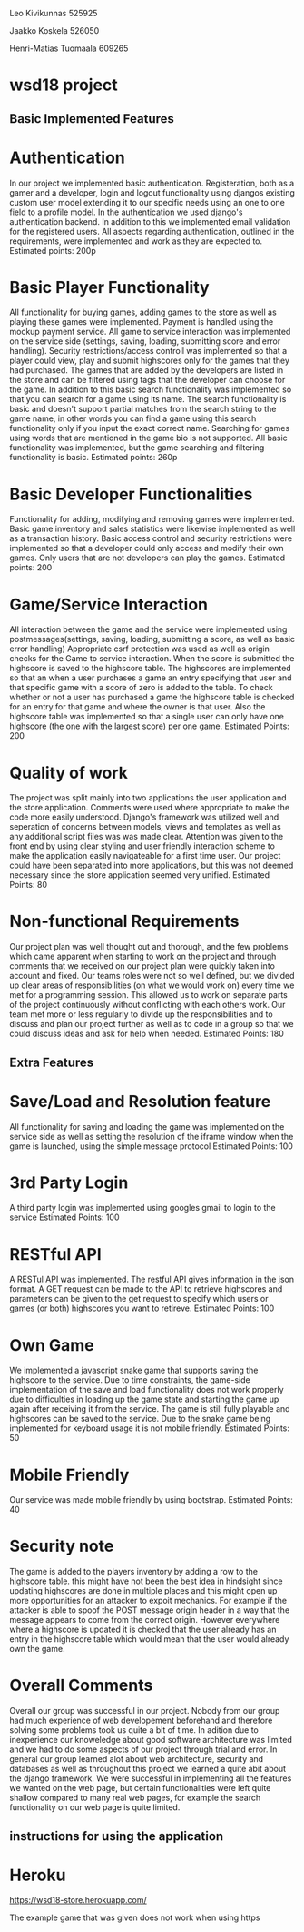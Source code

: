 Leo Kivikunnas 525925

Jaakko Koskela 526050

Henri-Matias Tuomaala 609265

# wsd18 project
## Basic Implemented Features

# Authentication
In our project we implemented basic authentication. Registeration, both as a gamer and a developer, login and logout functionality using djangos existing custom user model extending it to our specific needs using an one to one field to a profile model. In the authentication we used django's authentication backend. In addition to this we implemented email validation for the registered users. All aspects regarding authentication, outlined in the requirements, were implemented and work as they are expected to.
Estimated points: 200p

# Basic Player Functionality
All functionality for buying games, adding games to the store as well as playing these games were implemented. Payment is handled using the mockup payment service. All game to service interaction was implemented on the service side (settings, saving, loading, submitting score and error handling). Security restrictions/access controll was implemented so that a player could view, play and submit highscores only for the games that they had purchased.
The games that are added by the developers are listed in the store and can be filtered using tags that the developer can choose for the game. In addition to this basic search functionality was implemented so that you can search for a game using its name. The search functionality is basic and doesn't support partial matches from the search string to the game name, in other words you can find a game using this search functionality only if you input the exact correct name. Searching for games using words that are mentioned in the game bio is not supported.
All basic functionality was implemented, but the game searching and filtering functionality is basic.
Estimated points: 260p

# Basic Developer Functionalities
Functionality for adding, modifying and removing games were implemented. Basic game inventory and sales statistics were likewise implemented as well as a transaction history. Basic access control and security restrictions were implemented so that a developer could only access and modify their own games. Only users that are not developers can play the games.
Estimated points: 200

# Game/Service Interaction
All interaction between the game and the service were implemented using postmessages(settings, saving, loading, submitting a score, as well as basic error handling) 
Appropriate csrf protection was used as well as origin checks for the Game to service interaction. When the score is submitted the highscore is saved to the highscore table. The highscores are implemented so that an when a user purchases a game an entry specifying that user and that specific game with a score of zero is added to the table. To check whether or not a user has purchased a game the highscore table is checked for an entry for that game and where the owner is that user. Also the highscore table was implemented so that a single user can only have one highscore (the one with the largest score) per one game.
Estimated Points: 200

# Quality of work
The project was split mainly into two applications the user application and the store application. Comments were used where appropriate to make the code more easily understood. Django's framework was utilized well and seperation of concerns between models, views and templates as well as any additional script files was was made clear. Attention was given to the front end by using clear styling and user friendly interaction scheme to make the application easily navigateable for a first time user. Our project could have been separated into more applications, but this was not deemed necessary since the store application seemed very unified.
Estimated Points: 80

# Non-functional Requirements
Our project plan was well thought out and thorough, and the few problems which came apparent when starting to work on the project and through comments that we received on our project plan were quickly taken into account and fixed. Our teams roles were not so well defined, but we divided up clear areas of responsibilities (on what we would work on) every time we met for a programming session. This allowed us to work on separate parts of the project continuously without conflicting with each others work. Our team met more or less regularly to divide up the responsibilities and to discuss and plan our project further as well as to code in a group so that we could discuss ideas and ask for help when needed.
Estimated Points: 180

## Extra Features

# Save/Load and Resolution feature
All functionality for saving and loading the game was implemented on the service side as well as setting the resolution of the iframe window when the game is launched, using the simple message protocol
Estimated Points: 100

# 3rd Party Login
A third party login was implemented using googles gmail to login to the service
Estimated Points: 100

# RESTful API
A RESTul API was implemented. The restful API gives information in the json format. A GET request can be made to the API to retrieve highscores and parameters can be given to the get request to specify which users or games (or both) highscores you want to retireve.
Estimated Points: 100

# Own Game
We implemented a javascript snake game that supports saving the highscore to the service. Due to time constraints, the game-side implementation of the save and load functionality does not work properly due to difficulties in loading up the game state and starting the game up again after receiving it from the service. The game is still fully playable and highscores can be saved to the service. Due to the snake game being implemented for keyboard usage it is not mobile friendly.
Estimated Points: 50

# Mobile Friendly
Our service was made mobile friendly by using bootstrap.
Estimated Points: 40

# Security note
The game is added to the players inventory by adding a row to the highscore table. this might have not been the best idea in hindsight since updating highscores are done in multiple places and this might open up more opportunities for an attacker to expoit mechanics. For example if the attacker is able to spoof the POST message origin header in a way that the message appears to come from the correct origin. However everywhere where a highscore is updated it is checked that the user already has an entry in the highscore table which would mean that the user would already own the game. 


# Overall Comments
Overall our group was successful in our project. Nobody from our group had much experience of web developement beforehand and therefore solving some problems took us quite a bit of time. In adition due to inexperience our knoweledge about good software architecture was limited and we had to do some aspects of our project through trial and error. In general our group learned alot about web architecture, security and databases as well as throughout this project we learned a quite abit about the django framework. We were successful in implementing all the features we wanted on the web page, but certain functionalities were left quite shallow compared to many real web pages, for example the search functionality on our web page is quite limited.  

 

## instructions for using the application
# Heroku
https://wsd18-store.herokuapp.com/

The example game that was given does not work when using https